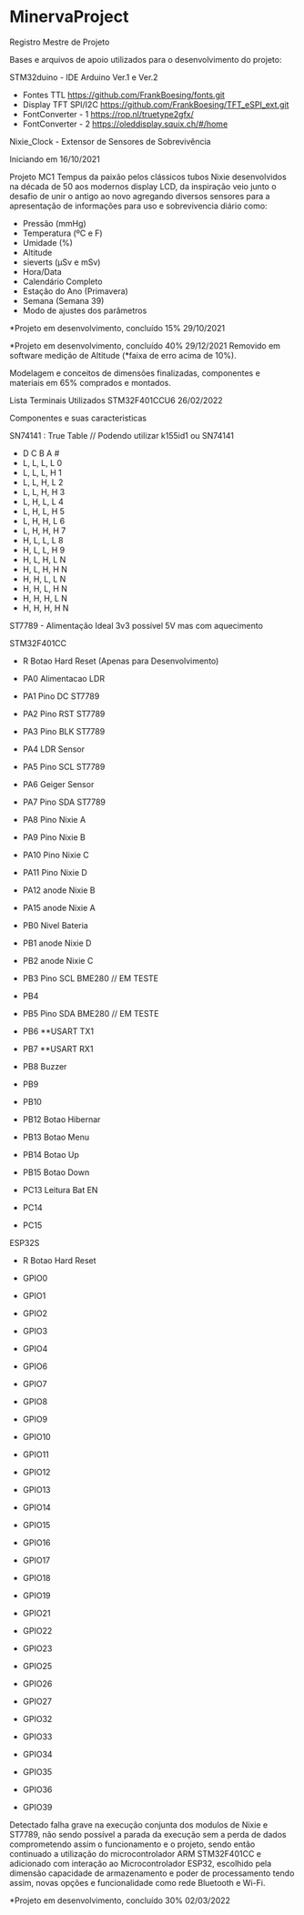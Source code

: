# MinervaProject

Registro Mestre de Projeto 

Bases e arquivos de apoio utilizados para o desenvolvimento do projeto:

STM32duino - IDE Arduino Ver.1 e Ver.2

- Fontes TTL 
https://github.com/FrankBoesing/fonts.git
- Display TFT SPI/I2C
https://github.com/FrankBoesing/TFT_eSPI_ext.git
- FontConverter - 1
https://rop.nl/truetype2gfx/
- FontConverter - 2
https://oleddisplay.squix.ch/#/home


Nixie_Clock - Extensor de Sensores de Sobrevivência

Iniciando em 16/10/2021

Projeto MC1 Tempus da paixão pelos clássicos tubos Nixie desenvolvidos na década de 50 aos modernos display LCD, da inspiração veio junto o desafio de unir o antigo ao novo agregando diversos sensores para a apresentação de informações para uso e sobrevivencia diário como:

- Pressão (mmHg)
- Temperatura (ºC e F)
- Umidade (%)
- Altitude
- sieverts (µSv e mSv)
- Hora/Data
- Calendário Completo
- Estação do Ano (Primavera)
- Semana (Semana 39)
- Modo de ajustes dos parâmetros 

*Projeto em desenvolvimento, concluído 15% 29/10/2021

*Projeto em desenvolvimento, concluído 40% 29/12/2021
Removido em software medição de Altitude (*faixa de erro acima de 10%).

Modelagem e conceitos de dimensões finalizadas, componentes e materiais em 65% comprados e montados.

Lista Terminais Utilizados STM32F401CCU6  26/02/2022

Componentes e suas caracteristicas

SN74141 : True Table // Podendo utilizar k155id1 ou SN74141
- D C B A #
- L, L, L, L 0
- L, L, L, H 1
- L, L, H, L 2
- L, L, H, H 3
- L, H, L, L 4
- L, H, L, H 5
- L, H, H, L 6
- L, H, H, H 7
- H, L, L, L 8
- H, L, L, H 9
- H, L, H, L N
- H, L, H, H N
- H, H, L, L N
- H, H, L, H N
- H, H, H, L N
- H, H, H, H N

ST7789 - Alimentação Ideal 3v3 possível 5V mas com aquecimento

STM32F401CC

- R       Botao Hard Reset (Apenas para Desenvolvimento)

- PA0     Alimentacao LDR
- PA1     Pino DC ST7789
- PA2     Pino RST ST7789
- PA3     Pino BLK ST7789
- PA4     LDR Sensor
- PA5     Pino SCL ST7789 
- PA6     Geiger Sensor
- PA7     Pino SDA ST7789
- PA8     Pino Nixie A
- PA9     Pino Nixie B
- PA10    Pino Nixie C
- PA11    Pino Nixie D
- PA12    anode Nixie B
- PA15    anode Nixie A

- PB0     Nivel Bateria
- PB1     anode Nixie D
- PB2     anode Nixie C
- PB3     Pino SCL BME280 // EM TESTE
- PB4      
- PB5     Pino SDA BME280 // EM TESTE
- PB6     **USART TX1
- PB7     **USART RX1
- PB8     Buzzer
- PB9     
- PB10    
- PB12    Botao Hibernar
- PB13    Botao Menu
- PB14    Botao Up
- PB15    Botao Down

- PC13    Leitura Bat EN
- PC14    
- PC15    


ESP32S

- R       Botao Hard Reset

- GPIO0
- GPIO1
- GPIO2
- GPIO3
- GPIO4
- GPIO6
- GPIO7
- GPIO8
- GPIO9
- GPIO10
- GPIO11
- GPIO12
- GPIO13
- GPIO14
- GPIO15
- GPIO16
- GPIO17
- GPIO18
- GPIO19
- GPIO21
- GPIO22
- GPIO23
- GPIO25
- GPIO26
- GPIO27
- GPIO32
- GPIO33
- GPIO34
- GPIO35
- GPIO36
- GPIO39


Detectado falha grave na execução conjunta dos modulos de Nixie e ST7789, não sendo possível a parada da execução sem a perda de dados comprometendo assim o funcionamento e o projeto, sendo então continuado a utilização do microcontrolador ARM STM32F401CC e adicionado com interação ao Microcontrolador ESP32, escolhido pela dimensão capacidade de armazenamento e poder de processamento tendo assim, novas opções e funcionalidade como rede Bluetooth e Wi-Fi.

*Projeto em desenvolvimento, concluído 30% 02/03/2022
